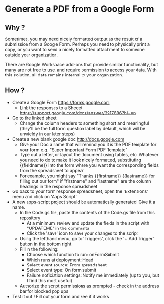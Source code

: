 # Generate a PDF from a Google Form

## Why ?
Sometimes, you may need nicely formatted output as the result of a submission from a Google Form. Perhaps you need to physically print a copy, or you want to send a nicely formatted attachment to someone outside your organization.

There are Google Workspace add-ons that provide similar functionality, but many are not free to use, and require permission to access your data. With this solution, all data remains internal to your organization.

## How ?

* Create a Google Form https://forms.google.com
    * Link the responses to a Sheeet https://support.google.com/docs/answer/2917686?hl=en
* Go to the linked sheet
    * Change the column headers to something short and meaningful (they'll be the full form question label by default, which will be unwieldy in our later steps)
* Create a new blank google doc http://docs.google.com
    * Give your Doc a name that will remind you it is the PDF template for your form e.g. "Super Important Form PDF Template"
    * Type out a letter, or layout the document using tables, etc. Whatever you need to do to make it look nicely formatted, substituting {{fieldname}} into the form where you want the corresponding fields from the spreadsheet to appear
    * For example, you might say "Thanks {{firstname}} {{lastname}} for filling out our form" if "firstname" and "lastname" are the column headings in the response spreadsheet
* Go back to your form response spreadsheet, open the 'Extensions' menu and click on 'Apps Script'
* A new apps-script project should be automatically generated. Give it a name.
    * In the Code.gs file, paste the contents of the Code.gs file from this repository
        * At a minimum, review and update the fields in the script with "UPDATEME" in the comments
        * Click the 'save' icon to save your changes to the script
    * Using the lefthand menu, go to 'Triggers', click the '+ Add Trigger' button in the bottom right
    * Fill in the following:
        * Choose which function to run: onFormSubmit
        * Which runs at deployment: Head
        * Select event source: From spreadsheet
        * Select event type: On form submit
        * Failure noficiation settings: Notify me immediately (up to you, but I find this most useful)
    * Authorize the script permissions as prompted - check in the address bar for blocked pop ups
* Test it out ! Fill out your form and see if it works
